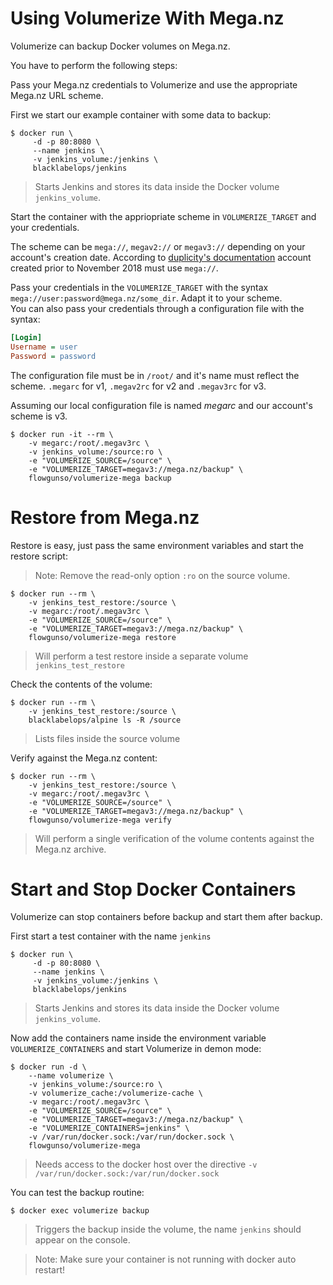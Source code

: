 # Using Volumerize With Mega.nz

Volumerize can backup Docker volumes on Mega.nz.

You have to perform the following steps:

Pass your Mega.nz credentials to Volumerize and use the appropriate Mega.nz URL scheme.

First we start our example container with some data to backup:

~~~~
$ docker run \
     -d -p 80:8080 \
     --name jenkins \
     -v jenkins_volume:/jenkins \
     blacklabelops/jenkins
~~~~

> Starts Jenkins and stores its data inside the Docker volume `jenkins_volume`.

Start the container with the appriopriate scheme in `VOLUMERIZE_TARGET` and your credentials.

The scheme can be `mega://`, `megav2://` or `megav3://` depending on your account's creation date. According to [duplicity's documentation](http://duplicity.nongnu.org/vers8/duplicity.1.html#sect7) account created prior to November 2018 must use `mega://`.

Pass your credentials in the `VOLUMERIZE_TARGET` with the syntax `mega://user:password@mega.nz/some_dir`. Adapt it to your scheme.  
You can also pass your credentials through a configuration file with the syntax:
~~~~ini
[Login]
Username = user
Password = password
~~~~
The configuration file must be in `/root/` and it's name must reflect the scheme. `.megarc` for v1, `.megav2rc` for v2 and `.megav3rc` for v3.

Assuming our local configuration file is named _megarc_ and our account's scheme is v3.
~~~~
$ docker run -it --rm \
    -v megarc:/root/.megav3rc \
    -v jenkins_volume:/source:ro \
    -e "VOLUMERIZE_SOURCE=/source" \
    -e "VOLUMERIZE_TARGET=megav3://mega.nz/backup" \
    flowgunso/volumerize-mega backup
~~~~

# Restore from Mega.nz

Restore is easy, just pass the same environment variables and start the restore script:

> Note: Remove the read-only option `:ro` on the source volume.

~~~~
$ docker run --rm \
    -v jenkins_test_restore:/source \
    -v megarc:/root/.megav3rc \
    -e "VOLUMERIZE_SOURCE=/source" \
    -e "VOLUMERIZE_TARGET=megav3://mega.nz/backup" \
    flowgunso/volumerize-mega restore
~~~~

> Will perform a test restore inside a separate volume `jenkins_test_restore`

Check the contents of the volume:

~~~~
$ docker run --rm \
    -v jenkins_test_restore:/source \
    blacklabelops/alpine ls -R /source
~~~~

> Lists files inside the source volume

Verify against the Mega.nz content:

~~~~
$ docker run --rm \
    -v jenkins_test_restore:/source \
    -v megarc:/root/.megav3rc \
    -e "VOLUMERIZE_SOURCE=/source" \
    -e "VOLUMERIZE_TARGET=megav3://mega.nz/backup" \
    flowgunso/volumerize-mega verify
~~~~

> Will perform a single verification of the volume contents against the Mega.nz archive.

# Start and Stop Docker Containers

Volumerize can stop containers before backup and start them after backup.

First start a test container with the name `jenkins`

~~~~
$ docker run \
     -d -p 80:8080 \
     --name jenkins \
     -v jenkins_volume:/jenkins \
     blacklabelops/jenkins
~~~~

> Starts Jenkins and stores its data inside the Docker volume `jenkins_volume`.

Now add the containers name inside the environment variable `VOLUMERIZE_CONTAINERS` and start Volumerize in demon mode:

~~~~
$ docker run -d \
    --name volumerize \
    -v jenkins_volume:/source:ro \
    -v volumerize_cache:/volumerize-cache \
    -v megarc:/root/.megav3rc \
    -e "VOLUMERIZE_SOURCE=/source" \
    -e "VOLUMERIZE_TARGET=megav3://mega.nz/backup" \
    -e "VOLUMERIZE_CONTAINERS=jenkins" \
    -v /var/run/docker.sock:/var/run/docker.sock \
    flowgunso/volumerize-mega
~~~~

> Needs access to the docker host over the directive `-v /var/run/docker.sock:/var/run/docker.sock`

You can test the backup routine:

~~~~
$ docker exec volumerize backup
~~~~

> Triggers the backup inside the volume, the name `jenkins` should appear on the console.

> Note: Make sure your container is not running with docker auto restart!
